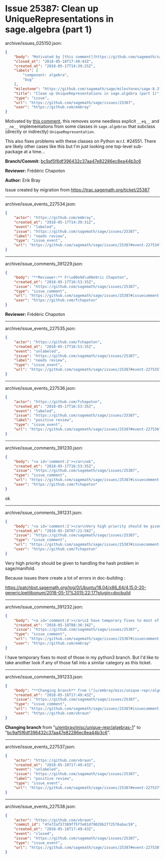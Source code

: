 # Issue 25387: Clean up UniqueRepresentations in sage.algebra (part 1)

archive/issues_025150.json:
```json
{
    "body": "Motivated by [this comment](https://github.com/sagemath/sage/issues/24551#comment:8), this removes some needless explicit `__eq__` and `__ne__` implementations from some classes in `sage.algebras` that subclass (directly or indirectly) `UniqueRepresentation`.\n\nThis also fixes problems with these classes on Python w.r.t. #24551.  There are likely other cases like this but I'm just looking one top-level sub-package at a time...\n\n**Branch/Commit:** [bc9af5f6df396432c37aa47e82286ec8ea44b3c6](https://github.com/sagemath/sagetrac-mirror/commit/bc9af5f6df396432c37aa47e82286ec8ea44b3c6)\n\n**Reviewer:** Fr\u00e9d\u00e9ric Chapoton\n\n**Author:** Erik Bray\n\nIssue created by migration from https://trac.sagemath.org/ticket/25387\n\n",
    "closed_at": "2018-05-18T17:49:43Z",
    "created_at": "2018-05-17T14:39:25Z",
    "labels": [
        "component: algebra",
        "bug"
    ],
    "milestone": "https://github.com/sagemath/sage/milestones/sage-8.3",
    "title": "Clean up UniqueRepresentations in sage.algebra (part 1)",
    "type": "issue",
    "url": "https://github.com/sagemath/sage/issues/25387",
    "user": "https://github.com/embray"
}
```
Motivated by [this comment](https://github.com/sagemath/sage/issues/24551#comment:8), this removes some needless explicit `__eq__` and `__ne__` implementations from some classes in `sage.algebras` that subclass (directly or indirectly) `UniqueRepresentation`.

This also fixes problems with these classes on Python w.r.t. #24551.  There are likely other cases like this but I'm just looking one top-level sub-package at a time...

**Branch/Commit:** [bc9af5f6df396432c37aa47e82286ec8ea44b3c6](https://github.com/sagemath/sagetrac-mirror/commit/bc9af5f6df396432c37aa47e82286ec8ea44b3c6)

**Reviewer:** Frédéric Chapoton

**Author:** Erik Bray

Issue created by migration from https://trac.sagemath.org/ticket/25387





---

archive/issue_events_227534.json:
```json
{
    "actor": "https://github.com/embray",
    "created_at": "2018-05-17T14:39:31Z",
    "event": "labeled",
    "issue": "https://github.com/sagemath/sage/issues/25387",
    "label": "needs review",
    "type": "issue_event",
    "url": "https://github.com/sagemath/sage/issues/25387#event-227534"
}
```



---

archive/issue_comments_391229.json:
```json
{
    "body": "**Reviewer:** Fr\u00e9d\u00e9ric Chapoton",
    "created_at": "2018-05-17T16:53:35Z",
    "issue": "https://github.com/sagemath/sage/issues/25387",
    "type": "issue_comment",
    "url": "https://github.com/sagemath/sage/issues/25387#issuecomment-391229",
    "user": "https://github.com/fchapoton"
}
```

**Reviewer:** Frédéric Chapoton



---

archive/issue_events_227535.json:
```json
{
    "actor": "https://github.com/fchapoton",
    "created_at": "2018-05-17T16:53:35Z",
    "event": "unlabeled",
    "issue": "https://github.com/sagemath/sage/issues/25387",
    "label": "needs review",
    "type": "issue_event",
    "url": "https://github.com/sagemath/sage/issues/25387#event-227535"
}
```



---

archive/issue_events_227536.json:
```json
{
    "actor": "https://github.com/fchapoton",
    "created_at": "2018-05-17T16:53:35Z",
    "event": "labeled",
    "issue": "https://github.com/sagemath/sage/issues/25387",
    "label": "positive review",
    "type": "issue_event",
    "url": "https://github.com/sagemath/sage/issues/25387#event-227536"
}
```



---

archive/issue_comments_391230.json:
```json
{
    "body": "<a id='comment:2'></a>\nok",
    "created_at": "2018-05-17T16:53:35Z",
    "issue": "https://github.com/sagemath/sage/issues/25387",
    "type": "issue_comment",
    "url": "https://github.com/sagemath/sage/issues/25387#issuecomment-391230",
    "user": "https://github.com/fchapoton"
}
```

<a id='comment:2'></a>
ok



---

archive/issue_comments_391231.json:
```json
{
    "body": "<a id='comment:3'></a>\nVery high priority should be given to handling the hash problem in sage/manifold.\n\nBecause issues there create a lot of errors in doc-building :\n\nhttps://patchbot.sagemath.org/log/0/Ubuntu/18.04/x86_64/4.15.0-20-generic/petitbonum/2018-05-17%2015:22:17?plugin=docbuild",
    "created_at": "2018-05-18T07:21:58Z",
    "issue": "https://github.com/sagemath/sage/issues/25387",
    "type": "issue_comment",
    "url": "https://github.com/sagemath/sage/issues/25387#issuecomment-391231",
    "user": "https://github.com/fchapoton"
}
```

<a id='comment:3'></a>
Very high priority should be given to handling the hash problem in sage/manifold.

Because issues there create a lot of errors in doc-building :

https://patchbot.sagemath.org/log/0/Ubuntu/18.04/x86_64/4.15.0-20-generic/petitbonum/2018-05-17%2015:22:17?plugin=docbuild



---

archive/issue_comments_391232.json:
```json
{
    "body": "<a id='comment:4'></a>\nI have temporary fixes to most of those in my python3 branch.  But I'd like to take another look if any of those fall into a similar category as this ticket.",
    "created_at": "2018-05-18T08:36:34Z",
    "issue": "https://github.com/sagemath/sage/issues/25387",
    "type": "issue_comment",
    "url": "https://github.com/sagemath/sage/issues/25387#issuecomment-391232",
    "user": "https://github.com/embray"
}
```

<a id='comment:4'></a>
I have temporary fixes to most of those in my python3 branch.  But I'd like to take another look if any of those fall into a similar category as this ticket.



---

archive/issue_comments_391233.json:
```json
{
    "body": "**Changing branch** from \"[u/embray/misc/unique-repr/algebras-1](https://github.com/sagemath/sagetrac-mirror/tree/u/embray/misc/unique-repr/algebras-1)\" to \"[bc9af5f6df396432c37aa47e82286ec8ea44b3c6](https://github.com/sagemath/sagetrac-mirror/commit/bc9af5f6df396432c37aa47e82286ec8ea44b3c6)\".",
    "created_at": "2018-05-18T17:49:43Z",
    "issue": "https://github.com/sagemath/sage/issues/25387",
    "type": "issue_comment",
    "url": "https://github.com/sagemath/sage/issues/25387#issuecomment-391233",
    "user": "https://github.com/vbraun"
}
```

**Changing branch** from "[u/embray/misc/unique-repr/algebras-1](https://github.com/sagemath/sagetrac-mirror/tree/u/embray/misc/unique-repr/algebras-1)" to "[bc9af5f6df396432c37aa47e82286ec8ea44b3c6](https://github.com/sagemath/sagetrac-mirror/commit/bc9af5f6df396432c37aa47e82286ec8ea44b3c6)".



---

archive/issue_events_227537.json:
```json
{
    "actor": "https://github.com/vbraun",
    "created_at": "2018-05-18T17:49:43Z",
    "event": "unlabeled",
    "issue": "https://github.com/sagemath/sage/issues/25387",
    "label": "positive review",
    "type": "issue_event",
    "url": "https://github.com/sagemath/sage/issues/25387#event-227537"
}
```



---

archive/issue_events_227538.json:
```json
{
    "actor": "https://github.com/vbraun",
    "commit_id": "4fe72af57389ff5ffe01d79029b2772576abac59",
    "created_at": "2018-05-18T17:49:43Z",
    "event": "closed",
    "issue": "https://github.com/sagemath/sage/issues/25387",
    "type": "issue_event",
    "url": "https://github.com/sagemath/sage/issues/25387#event-227538"
}
```
